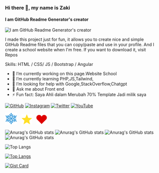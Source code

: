 ### Hi there 👋, my name is Zaki
#### I am GitHub Readme Generator's creator
![I am GitHub Readme Generator's creator](https://camo.githubusercontent.com/dd3479238e82bdffb096416dc6b973909f489f563dc6228992390cade5b1ec32/68747470733a2f2f692e70696e696d672e636f6d2f6f726967696e616c732f32612f36322f37642f32613632376431366135613962383036313236636361636534373031326663302e676966)

I made this project just for fun, it allows you to create nice and simple GitHub Readme files that you can copy/paste and use in your profile.
And I create a school website when I'm free. If you want to download it, visit Repos

Skills: HTML / CSS/ JS / Bootstrap / Angular

- 🔭 I’m currently working on this page.Website School 
- 🌱 I’m currently learning PHP,JS,Tailwind, 
- 🤔 I’m looking for help with Google,StackOverflow,Chatgpt 
- 💬 Ask me about Front end 
- ⚡ Fun fact: Saya Ahli dalam Merubah 70% Template Jadi milik saya 


[![GitHub](https://img.shields.io/badge/-GitHub-181717?style=flat&logo=github)](https://github.com/faizinuha)  [![Instagram](https://img.shields.io/badge/-Instagram-E4405F?style=flat&logo=instagram&logoColor=white)](https://www.instagram.com/wolfcode7_/)  [![Twitter](https://img.shields.io/badge/-Twitter-1DA1F2?style=flat&logo=twitter&logoColor=white)](https://twitter.com/OyamaMahirochan)  [![YouTube](https://img.shields.io/badge/-YouTube-FF0000?style=flat&logo=youtube&logoColor=white)](https://www.youtube.com/channel/UCX-LLua3HOIZLZXnI6O0Vig)  

<a href='https://archiveprogram.github.com/'><img src='https://raw.githubusercontent.com/acervenky/animated-github-badges/master/assets/acbadge.gif' width='40' height='40'></a> <a href='https://stars.github.com/'><img src='https://raw.githubusercontent.com/acervenky/animated-github-badges/master/assets/starbadge.gif' width='35' height='35'></a> <a href='https://docs.github.com/en/github/supporting-the-open-source-community-with-github-sponsors'><img src='https://raw.githubusercontent.com/acervenky/animated-github-badges/master/assets/sponsorbadge.gif' width='35' height='35'></a> 

![Anurag's GitHub stats](https://github-readme-stats.vercel.app/api?username=anuraghazra&show_icons=true&bg_color=00000000)
![Anurag's GitHub stats](https://github-readme-stats.vercel.app/api?username=anuraghazra&show_icons=true&bg_color=00000000)
![Anurag's GitHub stats](https://github-readme-stats.vercel.app/api?username=anuraghazra&show_icons=true&bg_color=00000000)
![Anurag's GitHub stats](https://github-readme-stats.vercel.app/api?username=anuraghazra&show_icons=true&theme=transparent)

![Top Langs](https://github-readme-stats.vercel.app/api/top-langs/?username=anuraghazra&size_weight=0.5&count_weight=0.5)

[![Top Langs](https://github-readme-stats.vercel.app/api/top-langs/?username=anuraghazra&layout=donut-vertical)](https://github.com/anuraghazra/github-readme-stats)

[![Gist Card](https://github-readme-stats.vercel.app/api/gist?id=bbfce31e0217a3689c8d961a356cb10d)](https://gist.github.com/Yizack/bbfce31e0217a3689c8d961a356cb10d/)
